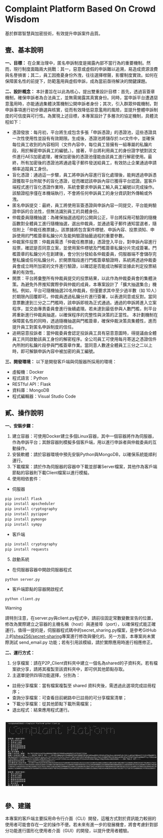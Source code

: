 # Complaint Platform Based On Crowd Wisdom

基於群眾智慧與加密技術，有效提升申訴案件品質。

## 壹、基本說明
**一、目標：**
在企業治理中，匿名申訴制度是揭露內部不當行為的重要機制。然而，現行制度面臨兩大挑戰：其一，惡意或虛假的申訴難以追溯，易造成資源浪費與名譽損害；其二，員工因擔憂身份外洩，往往選擇噤聲，影響制度實效。如何在保障匿名性的前提下，防範濫用與虛假申訴，成為當前亟待解決的關鍵課題。

**二、設計概念：**
本計畫旨在以此為核心，提出雙重設計目標：首先，透過盲簽章機制，確保申訴者為合法員工，並無需揭露其真實身份。同時，當申訴平台遭遇惡意濫用時，亦能通過集體決策機制公開申訴者身份；其次，引入群眾仲裁機制，對申訴事項進行初步篩選與核實，從而有效降低惡意濫用的風險，並提升整體申訴制度的可信度與可行性。為實現上述目標，本專案設計了多層次的協定機制，具體流程如下：
* 憑證發放：每月初，平台將生成包含多張「申訴憑證」的憑證池，這些憑證具一次性使用性並設有有效期限。生成後，憑證池將儲存於.txt文件中，並確保每位員工收到的內容相同（文件內容中，每位員工皆擁有一組專屬的私鑰片段，用於解密申訴員工的編號。）。接著，平台將利用員工的身份證字號對該文件進行AES加密處理，確保加密後的憑證池僅能由該員工進行解密使用。最終，所有加密後的憑證池將通過電子郵件發送給員工，有效防止企業通過申請頻率追蹤員工身份。
* 盲化憑證：通過這一步驟，員工將申訴內容進行盲化處理後，能夠透過申訴憑證獲取平台所賦予的盲化憑證，從而確認該申訴內容已獲得平台認證。當客戶端程式進行盲化憑證作業時，系統會要求申訴員工輸入員工編號以完成操作。該驗證程序僅在本機端執行，不會將任何申訴員工的身分資訊對外傳輸或外洩。
* 匿名申訴提交：最終，員工將使用盲簽憑證與申訴內容一同提交，平台能夠驗證申訴的合法性，但無法識別員工的具體身份。
* 仲裁委員隨機抽選：為確保抽選過程的公開與公正，平台將採用可驗證的隨機函數對全體員工進行隨機抽選，選出仲裁員，並通過電子郵件通知當選者，隨信附上「仲裁任務票據」。該票據將包含案件標號、申訴內容、投票須知、申訴使用的門檻簽章私鑰分片及能夠驗證抽籤過程的重要參數。
* 仲裁案件投票：仲裁員需憑「仲裁任務票據」憑證登入平台，對申訴內容進行投票，確認是否同意立案，並使用案件標號及門檻簽章私鑰分片完成簽署。門檻簽章的私鑰分片在創建後，會分別分發給各仲裁委員，伺服器端不會儲存完整私鑰或任何私鑰分片。於開票階段進行門檻簽章驗證時，系統將透過仲裁委員會成立時所加密的文件進行驗證，以確認是否能成功解密並據此判定投票結果的有效性。
* 開票：平台將彙整所有仲裁員提交的投票結果，以此作為仲裁委員會的集體決策。為避免外界推知實際參與仲裁的成員，本專案設計了「擴大抽選集合」機制。例如，平台可隨機抽選20名仲裁員，但僅要求其中至少過半數（如 10人）於期限內回覆即可。仲裁員透過私鑰分片進行簽署，以表達同意或反對。當同意票數達到三分之二門檻時，該申訴即視為正式通過。通過的申訴將進入立案程序，並交由專責委員會進行後續處理。若未達到最低參與人數門檻，則平台將重新進行仲裁員抽選，以確保程序的完整性與決策的正當性。
本計劃機制在保障匿名性的同時，透過隨機抽選與門檻簽章，確保仲裁決策具集體性，進而提升員工對匿名申訴制度的信任。
* 追朔惡意投訴者：當仲裁委員會認定投訴員工具有惡意意圖時，得提議由全體員工共同啟動該員工身份的解密程序。全公司員工可使用每月寄送之憑證信件內所附的私鑰片段參與門檻簽章作業。當同意人數達全體員工三分之二以上時，即可解鎖申訴內容中被加密的員工編號。

**三、開發環境：**
以下是開發客戶端與伺服器所採用的環境：
* 虛擬機：Docker
* 程式語言：Python
* RESTful API：Flask
* 資料庫：MongoDB
* 程式編輯器：Visual Studio Code

## 貳、操作說明
**一、安裝步驟：**
1. 建立容器：可使用Docker建立多個Linux容器，其中一個容器將作為伺服器，作為申訴平台；其餘容器則模擬多個客戶端，用以進行申訴者與仲裁委員的互動操作。
2. 安裝軟體：請於容器環境中預先安裝Python與MongoDB，以確保系統能順利運行。
3. 下載檔案：請於作為伺服器的容器中下載並部署Server檔案，其他作為客戶端節點的容器則下載Client檔案以進行模擬。
4. 使用相依套件：
* 伺服器
```bash
pip install Flask
pip install apscheduler
pip install cryptography
pip install pyzipper
pip install pymongo
pip install sympy
```
* 客戶端
```bash
pip install cryptography
pip install requests
```
5. 啟動系統
* 在伺服器容器中開啟伺服器程式
```shell
python server.py
```
* 客戶端節點的容器開啟程式
```shell
python client.py
```
> [!Warning]
> 請特別注意，在server.py與client.py程式中，請前往固定常數變數宣告的位置，修改為實際建立之容器的主機名稱（host）與連接埠（port），以確保程式能正確運行。值得一提的是，伺服器程式碼中的secret_sharing.py檔案，是參考GitHub上的[shea256/secret-sharing](https://github.com/shea256/secret-sharing/tree/master)專案進行修改與優化的。另一方面，本專案尚未實際測試 send_email.py 功能；若有引用該模組，請於實際應用時進行相應修正。

**二、運行方式：**
1. 分享檔案：請在P2P_Client資料夾中建立一個名為shared的子資料夾。若有檔案欲分享，請將其複製至該資料夾中，即可供其他節點存取。
2. 主選單提供四項功能選擇，分別為：
* 註冊分享檔案：當有檔案複製至 shared 資料夾後，需透過此選項完成註冊程序；
* 查詢分享檔案：可查看目前網路中已註冊的可分享檔案清單；
* 下載分享檔案：從其他節點下載所需檔案；
* 退出程式：結束應用程式運行。
<br>
  <div align="center">
  	<img src="./截圖.png" alt="Editor" width="500">
  </div>
<br>

## 參、建議
本專案的客戶端主要採用命令行介面（CLI）開發，這種方式對於資訊能力較弱的使用者可能會存在一定的操作不便。若未來有進一步的發展機會，將會考慮針對部分功能進行圖形化使用者介面（GUI）的開發，以提升使用者體驗。
